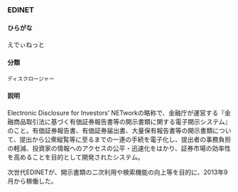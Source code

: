 <div style="display:none;">

## [あ行](securities-terms?id=あ行)

</div>

### EDINET

#### ひらがな

えでぃねっと

#### 分類

`ディスクロージャー`

#### 説明

Electronic Disclosure for Investors’ NETworkの略称で、金融庁が運営する『金融商品取引法に基づく有価証券報告書等の開示書類に関する電子開示システム』のこと。有価証券報告書、有価証券届出書、大量保有報告書等の開示書類について、提出から公衆縦覧等に至るまでの一連の手続を電子化し、提出者の事務負担の軽減、投資家の情報へのアクセスの公平・迅速化をはかり、証券市場の効率性を高めることを目的として開発されたシステム。
次世代EDINETが、開示書類の二次利用や検索機能の向上等を目的に、2013年9月から稼働した。

<div style="display:none;">

## [か行](securities-terms?id=か行)
## [さ行](securities-terms?id=さ行)
## [た行](securities-terms?id=た行)
## [な行](securities-terms?id=な行)
## [は行](securities-terms?id=は行)
## [ま行](securities-terms?id=ま行)
## [や行](securities-terms?id=や行)
## [ら行](securities-terms?id=ら行)
## [わ行](securities-terms?id=わ行)
## [英数字・記号](securities-terms?id=英数字・記号)

</div>

